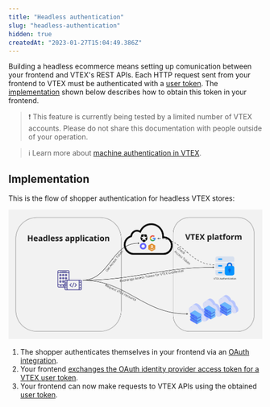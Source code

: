 ```yaml
---
title: "Headless authentication"
slug: "headless-authentication"
hidden: true
createdAt: "2023-01-27T15:04:49.386Z"
---
```


Building a headless ecommerce means setting up comunication between your frontend and VTEX's REST APIs. Each HTTP request sent from your frontend to VTEX must be authenticated with a [user token](https://developers.vtex.com/docs/guides/getting-started-authentication#user-token). The [implementation](#implementation) shown below describes how to obtain this token in your frontend.

>❗ This feature is currently being tested by a limited number of VTEX accounts. Please do not share this documentation with people outside of your operation.

>ℹ️ Learn more about [machine authentication in VTEX](https://developers.vtex.com/docs/guides/getting-started-authentication).

## Implementation

This is the flow of shopper authentication for headless VTEX stores:

![headless authentication flow](./headless-authentication_1.png)

1. The shopper authenticates themselves in your frontend via an [OAuth integration]().
2. Your frontend [exchanges the OAuth identity provider access token for a VTEX user token]().
3. Your frontend can now make requests to VTEX APIs using the obtained [user token]().